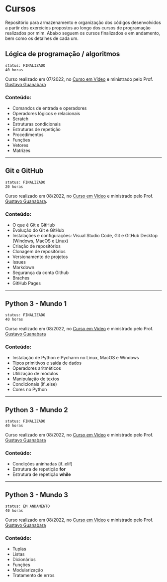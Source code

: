 # Cursos

Repositório para armazenamento e organização dos códigos desenvolvidos a partir dos exercícios propostos ao longo dos cursos de programação realizados por mim. Abaixo seguem os cursos finalizados e em andamento, bem como os detalhes de cada um.  
  
## Lógica de programação / algoritmos
`status: FINALIZADO`  
`40 horas`  
  
Curso realizado em 07/2022, no [Curso em Vídeo](https://www.cursoemvideo.com/) e ministrado pelo Prof. [Gustavo Guanabara](https://github.com/gustavoguanabara)  
### Conteúdo:
* Comandos de entrada e operadores
* Operadores lógicos e relacionais
* Scratch
* Estruturas condicionais
* Estruturas de repetição
* Procedimentos
* Funções
* Vetores
* Matrizes

---
## Git e GitHub
`status: FINALIZADO`  
`20 horas`  
  
Curso realizado em 08/2022, no [Curso em Vídeo](https://www.cursoemvideo.com/) e ministrado pelo Prof. [Gustavo Guanabara](https://github.com/gustavoguanabara).  
### Conteúdo:
* O que é Git e GitHub
* Evolução do Git e GitHub
* Instalações e configurações: Visual Studio Code, Git e GitHub Desktop (Windows, MacOS e Linux)
* Criação de repositórios
* Clonagem de repositórios
* Versionamento de projetos
* Issues
* Markdown
* Segurança da conta Github
* Braches
* GitHub Pages

---
## Python 3 - Mundo 1
`status: FINALIZADO`  
`40 horas`  
  
Curso realizado em 08/2022, no [Curso em Vídeo](https://www.cursoemvideo.com/) e ministrado pelo Prof. [Gustavo Guanabara](https://github.com/gustavoguanabara)  
### Conteúdo: 
* Instalação de Python e Pycharm no Linux, MacOS e Windows
* Tipos primitivos e saída de dados
* Operadores aritméticos
* Utilização de módulos
* Manipulação de textos
* Condicionais (if..else)
* Cores no Python
 
---
## Python 3 - Mundo 2
`status: FINALIZADO`  
`40 horas`  
  
Curso realizado em 08/2022, no [Curso em Vídeo](https://www.cursoemvideo.com/) e ministrado pelo Prof. [Gustavo Guanabara](https://github.com/gustavoguanabara)  
### Conteúdo: 
* Condições aninhadas (if..elif)
* Estrutura de repetição **for**
* Estrutura de repetição **while**  
  
---
## Python 3 - Mundo 3  
`status: EM ANDAMENTO`  
`40 horas`  
  
Curso realizado em 08/2022, no [Curso em Vídeo](https://www.cursoemvideo.com/) e ministrado pelo Prof. [Gustavo Guanabara](https://github.com/gustavoguanabara)  
### Conteúdo:
* Tuplas
* Listas
* Dicionários
* Funções
* Modularização
* Tratamento de erros
